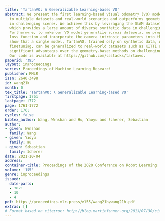 ```yaml
---
title: 'TartanVO: A Generalizable Learning-based VO'
abstract: We present the first learning-based visual odometry (VO) model, which generalizes
  to multiple datasets and real-world scenarios and outperforms geometry-based methods
  in challenging scenes. We achieve this by leveraging the SLAM dataset TartanAir,
  which provides a large amount of diverse synthetic data in challenging environments.
  Furthermore, to make our VO model generalize across datasets, we propose an up-to-scale
  loss function and incorporate the camera intrinsic parameters into the model. Experiments
  show that a single model, TartanVO, trained only on synthetic data, without any
  finetuning, can be generalized to real-world datasets such as KITTI and EuRoC, demonstrating
  significant advantages over the geometry-based methods on challenging trajectories.
  Our code is available at https://github.com/castacks/tartanvo.
paperid: '395'
layout: inproceedings
series: Proceedings of Machine Learning Research
publisher: PMLR
issn: 2640-3498
id: wang21h
month: 0
tex_title: 'TartanVO: A Generalizable Learning-based VO'
firstpage: 1761
lastpage: 1772
page: 1761-1772
order: 1761
cycles: false
bibtex_author: Wang, Wenshan and Hu, Yaoyu and Scherer, Sebastian
author:
- given: Wenshan
  family: Wang
- given: Yaoyu
  family: Hu
- given: Sebastian
  family: Scherer
date: 2021-10-04
address:
container-title: Proceedings of the 2020 Conference on Robot Learning
volume: '155'
genre: inproceedings
issued:
  date-parts:
  - 2021
  - 10
  - 4
pdf: https://proceedings.mlr.press/v155/wang21h/wang21h.pdf
extras: []
# Format based on citeproc: http://blog.martinfenner.org/2013/07/30/citeproc-yaml-for-bibliographies/
---
```

